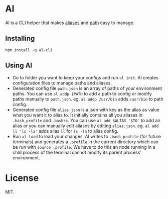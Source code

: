 # Al

Al is a CLI helper that makes [aliases](https://en.wikipedia.org/wiki/Alias_(command)) and [path](http://www.linfo.org/path_env_var.html) easy to manage.

## Installing

`npm install -g al-cli`

## Using Al

* Go to folder you want to keep your configs and run `al init`. Al creates configuration files to manage paths and aliases.
* Generated config file `path.json` is an array of paths of your environment paths. You can use `al addp $PATH` to add a path to config or modify paths manually to `path.json`. eg. `al addp /usr/bin` adds `/usr/bin` to path config.
* Generated config file `alias.json` is a json with key as the alias as value what you want it to alias to. It initially contains all you aliases in `.bash_profile` and `.bashrc`. You can use `al add $ALIAS '$TO'` to add an alias or you can manually edit aliases by editing `alias.json`. eg. `al add ll 'ls -la'` adds alias `ll` for `ls -la` to alias config. 
* Run `al load` to load your changes. Al writes to `.bash_profile` (for future terminals) and generates a `.profile` in the current directory which can be run with `source .profile`. We have to do this an node running in a chld process of the terminal cannot modify its parent process' environment.

# License

MIT.